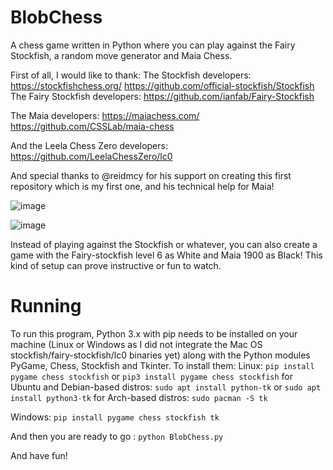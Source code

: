 # BlobChess
A chess game written in Python where you can play against the Fairy Stockfish, a random move generator and Maia Chess.

First of all, I would like to thank:
  The Stockfish developers:
    https://stockfishchess.org/
    https://github.com/official-stockfish/Stockfish
  The Fairy Stockfish developers:
    https://github.com/ianfab/Fairy-Stockfish
    
  The Maia developers:
    https://maiachess.com/
    https://github.com/CSSLab/maia-chess
    
  And the Leela Chess Zero developers:
    https://github.com/LeelaChessZero/lc0
    
  And special thanks to @reidmcy for his support on creating this first repository which is my first one, and his technical help for Maia!
  
  
  
![image](https://user-images.githubusercontent.com/89562745/172290954-09011cd7-327b-453d-be29-8bc0292d7aa4.png)


![image](https://user-images.githubusercontent.com/89562745/172292165-68dec124-f086-4966-9fb8-b11091face45.png)

  

Instead of playing against the Stockfish or whatever, you can also create a game with the Fairy-stockfish level 6 as White and Maia 1900 as Black! This kind of setup can prove instructive or fun to watch.


  
# Running
To run this program, Python 3.x with pip needs to be installed on your machine (Linux or Windows as I did not integrate the Mac OS stockfish/fairy-stockfish/lc0 binaries yet) along with the Python modules PyGame, Chess, Stockfish and Tkinter.
To install them:
Linux:
	```pip install pygame chess stockfish``` or ```pip3 install pygame chess stockfish```
	for Ubuntu and Debian-based distros: ```sudo apt install python-tk``` or ```sudo apt install python3-tk```
	for Arch-based distros: ```sudo pacman -S tk```
		
Windows:
		`pip install pygame chess stockfish tk`
		
		
And then you are ready to go :
`python BlobChess.py`

And have fun!
